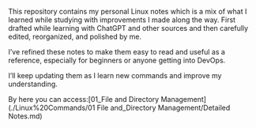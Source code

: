 This repository contains my personal Linux notes which is a mix of what I learned while studying with improvements I made along the way. First drafted while learning with ChatGPT and other sources and then carefully edited, reorganized, and polished by me.
 
I’ve refined these notes to make them easy to read and useful as a reference, especially for beginners or anyone getting into DevOps.

I’ll keep updating them as I learn new commands and improve my understanding.

By here you can access:[01_File and Directory Management](./Linux%20Commands/01 File and_Directory Management/Detailed Notes.md)






